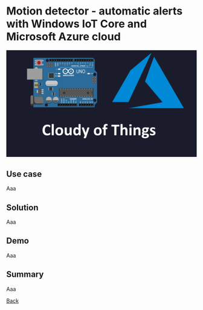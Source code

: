 # Motion detector - automatic alerts with Windows IoT Core and Microsoft Azure cloud


![Image](https://github.com/Daniel-Krzyczkowski/Daniel-Krzyczkowski.github.io/blob/master/cloudyofthings/mainassets/CloudyOfThings.png?raw=true)

## Use case
Aaa

## Solution
Aaa

## Demo
Aaa

## Summary
Aaa

[Back](https://daniel-krzyczkowski.github.io/cloudyofthings/main/index)
